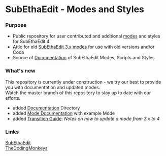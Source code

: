 # SubEthaEdit - Modes and Styles

### Purpose
* Public repository for user contributed and additional [modes][SEE4Modes] and styles for SubEthaEdit 4
* Attic for old [SubEthaEdit 3.x modes][SEE3Modes] for use with old versions and/or Coda
* Source of [Documentation][Docu] of SubEthaEdit Modes, Scripts and Styles


### What's new
This repository is currently under construction - we try our best to provide you with documentation and updated modes.  
Watch the master branch of this repository to stay up to date with our efforts.

* added [Documentation][Docu] Directory
* added [Mode Documentation][ModeExample] with example Mode
* added [Transition Guide][ModeUpdate]: _Notes on how to update a mode from 3.x to 4_


### Links
[SubEthaEdit][subethaedit_net]  
[TheCodingMonkeys][codingmonkeys_de]



<!-- Referenced Files -->
[ModeUpdate]: Documentation/ModeUpdateNotes.md "Notes on updating modes from SubEthaEdit 3 to 4"

<!--
[Scopes]: Documentation/Styles/Scopes.md "Style Sheet Scopes Documentation"
[Style Sheet Scopes Documentation][Scopes]
-->

<!-- Referenced Paths -->
[Docu]: Documentation "Mode, Script and Style Documentation for SubEthaEdit 4"
[ModeExample]: Documentation/ExampleMode/ "SubEthaEdit 4 Example Mode"
[SEE3Modes]: Attic/SubEthaEdit3/Modes "SubEthaEdit 3.x Modes"
[SEE4Modes]: Modes "SubEthaEdit 4 Modes"

<!-- Referenced URLs -->
[subethaedit_net]: http://subethaedit.net/ "SubEthaEdit Website"
[codingmonkeys_de]: http://codingmonkeys.de/ "TheCodingMonkeys Website"

